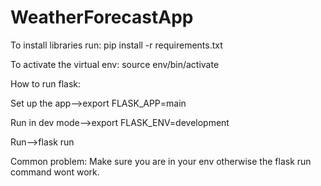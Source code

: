 # WeatherForecastApp

To install libraries run: 
pip install -r requirements.txt

To activate the virtual env:
source env/bin/activate

How to run flask:

Set up the app-->export FLASK_APP=main

Run in dev mode-->export FLASK_ENV=development

Run-->flask run

Common problem:
Make sure you are in your env otherwise the flask run command wont work.